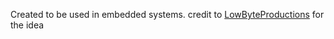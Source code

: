 Created to be used in embedded systems. 
credit to [LowByteProductions](https://www.youtube.com/@LowByteProductions) for the idea
